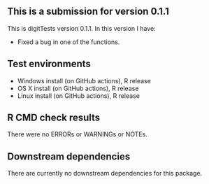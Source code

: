 ## This is a submission for version 0.1.1
This is digitTests version 0.1.1. In this version I have:

* Fixed a bug in one of the functions.

## Test environments
* Windows install (on GitHub actions), R release
* OS X install (on GitHub actions), R release
* Linux install (on GitHub actions), R release

## R CMD check results
There were no ERRORs or WARNINGs or NOTEs.

## Downstream dependencies
There are currently no downstream dependencies for this package.
